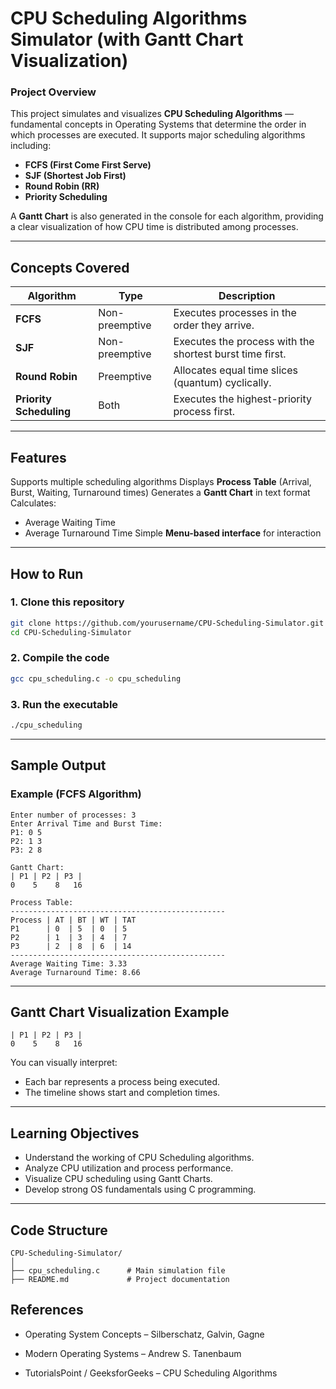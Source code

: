 # CPU Scheduling Algorithms Simulator (with Gantt Chart Visualization) #

### **Project Overview**

This project simulates and visualizes **CPU Scheduling Algorithms** — fundamental concepts in Operating Systems that determine the order in which processes are executed.
It supports major scheduling algorithms including:

* **FCFS (First Come First Serve)**
* **SJF (Shortest Job First)**
* **Round Robin (RR)**
* **Priority Scheduling**

A **Gantt Chart** is also generated in the console for each algorithm, providing a clear visualization of how CPU time is distributed among processes.

---

## **Concepts Covered**

| Algorithm               | Type           | Description                                              |
| ----------------------- | -------------- | -------------------------------------------------------- |
| **FCFS**                | Non-preemptive | Executes processes in the order they arrive.             |
| **SJF**                 | Non-preemptive | Executes the process with the shortest burst time first. |
| **Round Robin**         | Preemptive     | Allocates equal time slices (quantum) cyclically.        |
| **Priority Scheduling** | Both           | Executes the highest-priority process first.             |

---

##  **Features**

Supports multiple scheduling algorithms
Displays **Process Table** (Arrival, Burst, Waiting, Turnaround times)
Generates a **Gantt Chart** in text format
Calculates:

* Average Waiting Time
* Average Turnaround Time
  Simple **Menu-based interface** for interaction

---

## **How to Run**

### 1. **Clone this repository**

```bash
git clone https://github.com/yourusername/CPU-Scheduling-Simulator.git
cd CPU-Scheduling-Simulator
```

### 2. **Compile the code**

```bash
gcc cpu_scheduling.c -o cpu_scheduling
```

### 3. **Run the executable**

```bash
./cpu_scheduling
```

---

## **Sample Output**

### Example (FCFS Algorithm)

```
Enter number of processes: 3
Enter Arrival Time and Burst Time:
P1: 0 5
P2: 1 3
P3: 2 8

Gantt Chart:
| P1 | P2 | P3 |
0    5    8   16

Process Table:
------------------------------------------------
Process | AT | BT | WT | TAT
P1      | 0  | 5  | 0  | 5
P2      | 1  | 3  | 4  | 7
P3      | 2  | 8  | 6  | 14
------------------------------------------------
Average Waiting Time: 3.33
Average Turnaround Time: 8.66
```

---

## **Gantt Chart Visualization Example**

```
| P1 | P2 | P3 |
0    5    8   16
```

You can visually interpret:

* Each bar represents a process being executed.
* The timeline shows start and completion times.

---

## **Learning Objectives**

* Understand the working of CPU Scheduling algorithms.
* Analyze CPU utilization and process performance.
* Visualize CPU scheduling using Gantt Charts.
* Develop strong OS fundamentals using C programming.

---

## **Code Structure**

```
CPU-Scheduling-Simulator/
│
├── cpu_scheduling.c      # Main simulation file
├── README.md             # Project documentation
```

## **References**

* Operating System Concepts – Silberschatz, Galvin, Gagne

* Modern Operating Systems – Andrew S. Tanenbaum

* TutorialsPoint / GeeksforGeeks – CPU Scheduling Algorithms

